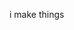 i make things 
<!---
KurbyDoo/KurbyDoo is a ✨ special ✨ repository because its `README.md` (this file) appears on your GitHub profile.
You can click the Preview link to take a look at your changes.
--->
